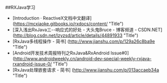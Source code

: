 
##RXJava学习


* [Introduction · ReactiveX文档中文翻译] (https://mcxiaoke.gitbooks.io/rxdocs/content/  "Title")
* [深入浅出RxJava三--响应式的好处 - 大头鬼Bruce - 博客频道 - CSDN.NET] (http://blog.csdn.net/lzyzsd/article/details/44891933  "Title")
* [RxJava多线程操作 - 简书] (http://www.jianshu.com/p/129a26c8ba9e  "Title")
* [Android开发技术周报特刊之RxJava&RxAndroid Issue#0] (http://www.androidweekly.cn/android-dev-special-weekly-rxjava-rxandroid-issue-0/  "Title")
* [RxJava处理嵌套请求 - 简书] (http://www.jianshu.com/p/013accaeb34a  "Title")

